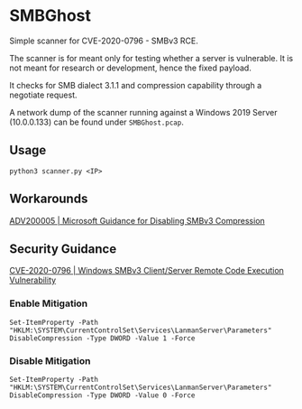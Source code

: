 # SMBGhost
Simple scanner for CVE-2020-0796 - SMBv3 RCE.

The scanner is for meant only for testing whether a server is vulnerable. It is not meant for research or development, hence the fixed payload. 

It checks for SMB dialect 3.1.1 and compression capability through a negotiate request.

A network dump of the scanner running against a Windows 2019 Server (10.0.0.133) can be found under `SMBGhost.pcap`. 

## Usage
`python3 scanner.py <IP>`

## Workarounds
[ADV200005 | Microsoft Guidance for Disabling SMBv3 Compression](https://portal.msrc.microsoft.com/en-US/security-guidance/advisory/adv200005)

## Security Guidance
[CVE-2020-0796 | Windows SMBv3 Client/Server Remote Code Execution Vulnerability](https://portal.msrc.microsoft.com/en-US/security-guidance/advisory/CVE-2020-0796)

### Enable Mitigation
```
Set-ItemProperty -Path "HKLM:\SYSTEM\CurrentControlSet\Services\LanmanServer\Parameters" DisableCompression -Type DWORD -Value 1 -Force
```

### Disable Mitigation
```
Set-ItemProperty -Path "HKLM:\SYSTEM\CurrentControlSet\Services\LanmanServer\Parameters" DisableCompression -Type DWORD -Value 0 -Force
```

